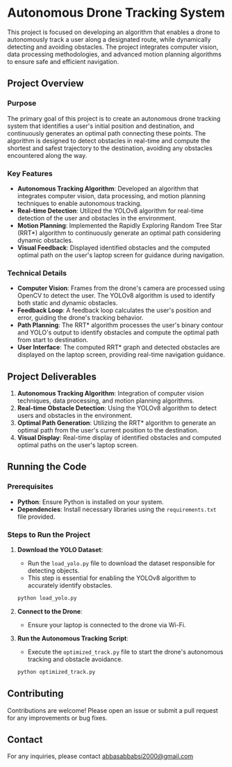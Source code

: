 # Autonomous Drone Tracking System

This project is focused on developing an algorithm that enables a drone to autonomously track a user along a designated route, while dynamically detecting and avoiding obstacles. The project integrates computer vision, data processing methodologies, and advanced motion planning algorithms to ensure safe and efficient navigation.

## Project Overview

### Purpose
The primary goal of this project is to create an autonomous drone tracking system that identifies a user's initial position and destination, and continuously generates an optimal path connecting these points. The algorithm is designed to detect obstacles in real-time and compute the shortest and safest trajectory to the destination, avoiding any obstacles encountered along the way.

### Key Features
- **Autonomous Tracking Algorithm**: Developed an algorithm that integrates computer vision, data processing, and motion planning techniques to enable autonomous tracking.
- **Real-time Detection**: Utilized the YOLOv8 algorithm for real-time detection of the user and obstacles in the environment.
- **Motion Planning**: Implemented the Rapidly Exploring Random Tree Star (RRT*) algorithm to continuously generate an optimal path considering dynamic obstacles.
- **Visual Feedback**: Displayed identified obstacles and the computed optimal path on the user's laptop screen for guidance during navigation.

### Technical Details
- **Computer Vision**: Frames from the drone's camera are processed using OpenCV to detect the user. The YOLOv8 algorithm is used to identify both static and dynamic obstacles.
- **Feedback Loop**: A feedback loop calculates the user's position and error, guiding the drone's tracking behavior.
- **Path Planning**: The RRT* algorithm processes the user's binary contour and YOLO's output to identify obstacles and compute the optimal path from start to destination.
- **User Interface**: The computed RRT* graph and detected obstacles are displayed on the laptop screen, providing real-time navigation guidance.

## Project Deliverables
1. **Autonomous Tracking Algorithm**: Integration of computer vision techniques, data processing, and motion planning algorithms.
2. **Real-time Obstacle Detection**: Using the YOLOv8 algorithm to detect users and obstacles in the environment.
3. **Optimal Path Generation**: Utilizing the RRT* algorithm to generate an optimal path from the user's current position to the destination.
4. **Visual Display**: Real-time display of identified obstacles and computed optimal paths on the user's laptop screen.

## Running the Code

### Prerequisites
- **Python**: Ensure Python is installed on your system.
- **Dependencies**: Install necessary libraries using the `requirements.txt` file provided.

### Steps to Run the Project

1. **Download the YOLO Dataset**:
    - Run the `load_yolo.py` file to download the dataset responsible for detecting objects.
    - This step is essential for enabling the YOLOv8 algorithm to accurately identify obstacles.

    ```bash
    python load_yolo.py
    ```

2. **Connect to the Drone**:
    - Ensure your laptop is connected to the drone via Wi-Fi.

3. **Run the Autonomous Tracking Script**:
    - Execute the `optimized_track.py` file to start the drone's autonomous tracking and obstacle avoidance.

    ```bash
    python optimized_track.py
    ```

## Contributing

Contributions are welcome! Please open an issue or submit a pull request for any improvements or bug fixes.

## Contact

For any inquiries, please contact abbasabbabsi2000@gmail.com
